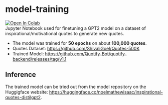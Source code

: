 # model-training


[![Open In Colab](https://colab.research.google.com/assets/colab-badge.svg)](https://colab.research.google.com/github/Quotify-Bot/model-training/blob/main/Fine_Tune_GPT2.ipynb)  
Jupyter Notebook used for finetuning a GPT2 model on a dataset of inspirational/motivational quotes to generate new quotes.
- The model was trained for **50 epochs** on about **100,000 quotes**.
- Quotes Dataset: https://github.com/ShivaliGoel/Quotes-500K  
- Trained Model: https://github.com/Quotify-Bot/quotify-backend/releases/tag/v1.1


## Inference
The trained model can be tried out from the model repository on the Huggigface website: https://huggingface.co/noelmathewisaac/inspirational-quotes-distilgpt2.
